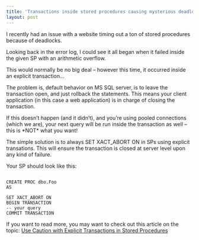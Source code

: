 ```yaml
---
title: 'Transactions inside stored procedures causing mysterious deadlocks'
layout: post
---
```


I recently had an issue with a website timing out a ton of stored procedures because of deadlocks.

Looking back in the error log, I could see it all began when it failed inside the given SP with an arithmetic overflow.

This would normally be no big deal – however this time, it occurred inside an explicit transaction…

The problem is, default behavior on MS SQL server, is to leave the transaction open, and just rollback the statements. This means your client application (in this case a web application) is in charge of closing the transaction.

If this doesn’t happen (and it didn’t), and you’re using pooled connections (which we are), your next query will be run inside the transaction as well – this is \*NOT\* what you want!

The simple solution is to always SET XACT\_ABORT ON in SPs using explicit transations. This will ensure the transaction is closed at server level upon any kind of failure.

Your SP should look like this:

```

CREATE PROC dbo.Foo
AS

SET XACT_ABORT ON
BEGIN TRANSACTION
-- your query
COMMIT TRANSACTION
```

If you want to read more, you may want to check out this article on the topic: [Use Caution with Explicit Transactions in Stored Procedures](http://weblogs.sqlteam.com/dang/archive/2007/10/20/Use-Caution-with-Explicit-Transactions-in-Stored-Procedures.aspx)